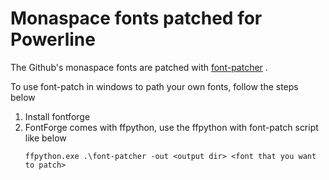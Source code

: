 # Monaspace fonts patched for Powerline

The Github's monaspace fonts are patched with [font-patcher](https://github.com/ryanoasis/nerd-fonts?tab=readme-ov-file#font-patcher) .

To use font-patch in windows to path your own fonts, follow the steps below

1. Install fontforge
2. FontForge comes with ffpython, use the ffpython with font-patch script like below
   ```
   ffpython.exe .\font-patcher -out <output dir> <font that you want to patch>
   ```
